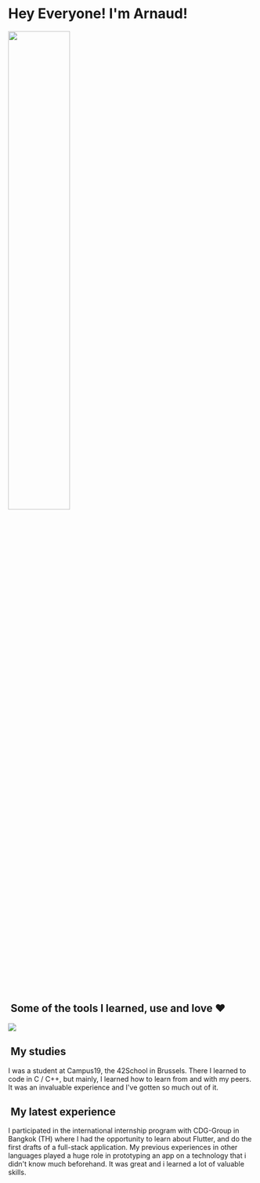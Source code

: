 <!---
ablondel42/ablondel42 is a ✨ special ✨ repository because its `README.md` (this file) appears on your GitHub profile.
You can click the Preview link to take a look at your changes.
--->
<h1>Hey Everyone! I'm Arnaud!</h1>
<div>
<img src="https://github-readme-stats.vercel.app/api/top-langs/?username=ablondel42&layout=compact&theme=transparent&langs_count=6" width="50%"/>
</div>
<div>
<h2>&nbsp;Some of the tools I learned, use and love ❤️</h2>
<p align="left">
  <a href="https://skillicons.dev">
    <img src="https://skillicons.dev/icons?i=git,py,c,cpp,js,ts,bash,css,html,dart,nestjs,docker,flutter,java" />
  </a>
</p>

<h2>&nbsp;My studies</h2>
<p>I was a student at Campus19, the 42School in Brussels. There I learned to code in C / C++, but mainly, I learned how to learn from and with my peers. It was an invaluable experience and I've gotten so much out of it.</p>

<h2>&nbsp;My latest experience</h2>
<p>I participated in the international internship program with CDG-Group in Bangkok (TH) where I had the opportunity to learn about Flutter, and do the first drafts of a full-stack application. My previous experiences in other languages played a huge role in prototyping an app on a technology that i didn't know much beforehand. It was great and i learned a lot of valuable skills.</p>
</div>
